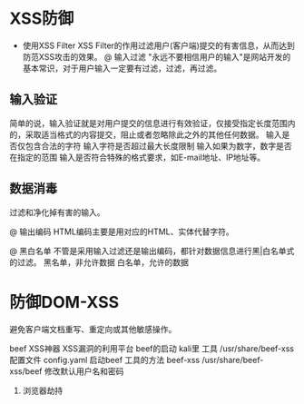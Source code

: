 # XSS防御

- 使用XSS Filter
 XSS Filter的作用过滤用户(客户端)提交的有害信息，从而达到防范XSS攻击的效果。
 @ 输入过滤
 "永远不要相信用户的输入"是网站开发的基本常识，对于用户输入一定要有过滤，过滤，再过滤。

## 输入验证

 简单的说，输入验证就是对用户提交的信息进行有效验证，仅接受指定长度范围内的，采取适当格式的内容提交，阻止或者忽略除此之外的其他任何数据。
   输入是否仅包含合法的字符
   输入字符是否超过最大长度限制
   输入如果为数字，数字是否在指定的范围
   输入是否符合特殊的格式要求，如E-mail地址、IP地址等。

## 数据消毒

过滤和净化掉有害的输入。

@ 输出编码
HTML编码主要是用对应的HTML、实体代替字符。

@ 黑白名单
不管是采用输入过滤还是输出编码，都针对数据信息进行黑|白名单式的过滤。
黑名单，非允许数据
白名单，允许的数据

# 防御DOM-XSS

避免客户端文档重写、重定向或其他敏感操作。

beef
  XSS神器
  XSS漏洞的利用平台
beef的启动
  kali里
  工具  /usr/share/beef-xss
  配置文件 config.yaml
  启动beef 工具的方法
       beef-xss
       /usr/share/beef-xss/beef
  修改默认用户名和密码
  


1. 浏览器劫持